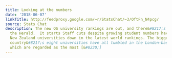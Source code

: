 ```yaml
---
title: Looking at the numbers
date: '2018-06-07'
linkTitle: http://feedproxy.google.com/~r/StatsChat/~3/OftFn_N4pcg/
source: Stats Chat
description: The new QS university rankings are out, and there&#8217;s a story in
  the Herald.  It starts Staff cuts despite growing student numbers have dragged most
  New Zealand universities down in the latest world rankings. The biggest six of the
  country&#8217;s eight universities have all tumbled in the London-based QS rankings,
  which are regarded as the most [&#8230;]
---
```

